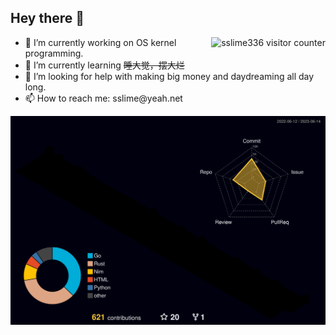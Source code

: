 ## Hey there 👋

<img align="right" src="https://count.getloli.com/get/@sslime336" alt="sslime336 visitor counter"/>

<ul>
  <li>🔭 I’m currently working on OS kernel programming.</li>
  <li>🌱 I’m currently learning <del>睡大觉，摆大烂</del></li>
  <li>🤔 I’m looking for help with making big money and daydreaming all day long.</li>
  <li>📫 How to reach me: sslime@yeah.net</li>
</ul>

![3d-contribution](./profile-3d-contrib/profile-night-rainbow.svg)
